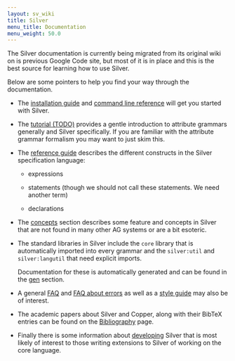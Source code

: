 ```yaml
---
layout: sv_wiki
title: Silver
menu_title: Documentation
menu_weight: 50.0
---
```


The Silver documentation is currently being migrated from its original
wiki on is previous Google Code site, but most of it is in place and
this is the best source for learning how to use Silver.

Below are some pointers to help you find your way through the
documentation. 

* The [installation guide](silver/doc/instal-guide) and [command line
  reference](silver/doc/command-line-reference) will get you started
  with Silver.

* The [tutorial (TODO)](silver/doc/tutorial) provides a gentle
  introduction to attribute grammars generally and Silver
  specifically.  If you are familiar with the attribute grammar
  formalism you may want to just skim this.

* The [reference guide](silver/doc/ref) describes the different
  constructs in the Silver specification language:

  * expressions

  * statements (though we should not call these statements.  We need
    another term)

  * declarations

* The [concepts](silver/doc/concepts) section describes some feature
  and concepts in Silver that are not found in many other AG systems
  or are a bit esoteric.

* The standard libraries in Silver include the `core` library that is
  automatically imported into every grammar and the `silver:util` and
  `silver:langutil` that need explicit imports.

  Documentation for these is automatically generated and can be found
  in the [gen](silver/doc/gen) section.

* A general [FAQ](silver/doc/fag) and [FAQ about
  errors](silver/doc/error-fac) as well as a [style
  guide](silver/doc/style-guide) may also be of interest.  

* The academic papers about Silver and Copper, along with their BibTeX
  entries can be found on the [Bibliography](silver/doc/bibliograph)
  page.

* Finally there is some information about [developing](silver/doc/dev)
  Silver that is most likely of interest to those writing extensions
  to Silver of working on the core language.
